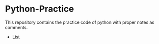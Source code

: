 # Python-Practice
This repository contains the practice code of python with proper notes as comments.

- [List](list.py)

